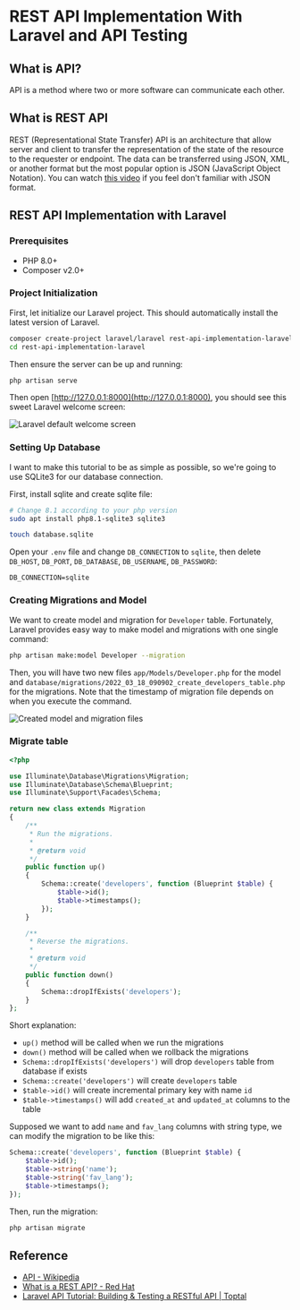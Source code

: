 # REST API Implementation With Laravel and API Testing

## What is API?

API is a method where two or more software can communicate each other.

## What is REST API

REST (Representational State Transfer) API is an architecture that allow server and client to transfer the representation of the state of the resource to the requester or endpoint. The data can be transferred using JSON, XML, or another format but the most popular option is JSON (JavaScript Object Notation). You can watch [this video](https://youtu.be/iiADhChRriM) if you feel don't familiar with JSON format.

## REST API Implementation with Laravel

### Prerequisites

- PHP 8.0+
- Composer v2.0+

### Project Initialization

First, let initialize our Laravel project. This should automatically install the latest version of Laravel.

```bash
composer create-project laravel/laravel rest-api-implementation-laravel
cd rest-api-implementation-laravel
```

Then ensure the server can be up and running:

```bash
php artisan serve
```

Then open [http://127.0.0.1:8000](http://127.0.0.1:8000), you should see this sweet Laravel welcome screen:

![Laravel default welcome screen](https://media.discordapp.net/attachments/822059316806811651/954301257496018984/unknown.png?width=1020&height=671)

### Setting Up Database

I want to make this tutorial to be as simple as possible, so we're going to use SQLite3 for our database connection.

First, install sqlite and create sqlite file:

```bash
# Change 8.1 according to your php version
sudo apt install php8.1-sqlite3 sqlite3

touch database.sqlite
```

Open your `.env` file and change `DB_CONNECTION` to `sqlite`, then delete `DB_HOST`, `DB_PORT`, `DB_DATABASE`, `DB_USERNAME`, `DB_PASSWORD`:

```text
DB_CONNECTION=sqlite
```

### Creating Migrations and Model

We want to create model and migration for `Developer` table. Fortunately, Laravel provides easy way to make model and migrations with one single command:

```bash
php artisan make:model Developer --migration
```

Then, you will have two new files `app/Models/Developer.php` for the model and `database/migrations/2022_03_18_090902_create_developers_table.php` for the migrations. Note that the timestamp of migration file depends on when you execute the command.

![Created model and migration files](https://media.discordapp.net/attachments/822059316806811651/954305588400103444/unknown.png)

### Migrate table

```php
<?php

use Illuminate\Database\Migrations\Migration;
use Illuminate\Database\Schema\Blueprint;
use Illuminate\Support\Facades\Schema;

return new class extends Migration
{
    /**
     * Run the migrations.
     *
     * @return void
     */
    public function up()
    {
        Schema::create('developers', function (Blueprint $table) {
            $table->id();
            $table->timestamps();
        });
    }

    /**
     * Reverse the migrations.
     *
     * @return void
     */
    public function down()
    {
        Schema::dropIfExists('developers');
    }
};
```

Short explanation:

- `up()` method will be called when we run the migrations
- `down()` method will be called when we rollback the migrations
- `Schema::dropIfExists('developers')` will drop `developers` table from database if exists
- `Schema::create('developers')` will create `developers` table
- `$table->id()` will create incremental primary key with name `id`
- `$table->timestamps()` will add `created_at` and `updated_at` columns to the table

Supposed we want to add `name` and `fav_lang` columns with string type, we can modify the migration to be like this:

```php
Schema::create('developers', function (Blueprint $table) {
    $table->id();
    $table->string('name');
    $table->string('fav_lang');
    $table->timestamps();
});
```

Then, run the migration:

```bash
php artisan migrate
```

## Reference

- [API - Wikipedia](https://en.wikipedia.org/wiki/API)
- [What is a REST API? - Red Hat](https://www.redhat.com/en/topics/api/what-is-a-rest-api)
- [Laravel API Tutorial: Building & Testing a RESTful API | Toptal](https://www.toptal.com/laravel/restful-laravel-api-tutorial)
